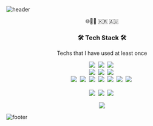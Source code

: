![header](https://capsule-render.vercel.app/api?type=waving&color=auto&height=150&section=header&text=ByungYeonKho&fontSize=70&animation=twinkling)

<p align="center">🌐🧑‍💻 🇰🇷 🇦🇺</p>

<h3 align="center">🛠 Tech Stack 🛠</h3>

<p align="center"> Techs that I have used at least once </p>

<p align="center">
  <img src="https://img.shields.io/badge/Python-3766AB?style=flat-square&logo=Python&logoColor=white"/></a>&nbsp 
  <img src="https://img.shields.io/badge/C-A8B9CC?style=flat-square&logo=C&logoColor=white"/></a>&nbsp
  <img src="https://img.shields.io/badge/Java-007396?style=flat-square&logo=java&logoColor=white"/></a>&nbsp 
  <br>
  <img src="https://img.shields.io/badge/HTML5-E34f26?style=flat-square&logo=Html5&logoColor=white"/></a>&nbsp 
  <img src="https://img.shields.io/badge/Javascript-ffb13b?style=flat-square&logo=javascript&logoColor=white"/></a>&nbsp 
  <img src="https://img.shields.io/badge/CSS-1572B6?style=flat-square&logo=css3&logoColor=white"/></a>&nbsp 
  <br>
  <img src="https://img.shields.io/badge/Django-092E20?style=flat-square&logo=Django&logoColor=white"/></a>&nbsp 
  <img src="https://img.shields.io/badge/MySQL-E6B91E?style=flat-square&logo=MySql&logoColor=white"/></a>&nbsp 
  <img src="https://img.shields.io/badge/Linux-FCC624?style=flat-square&logo=Linux&logoColor=white"/></a>&nbsp 
  <img src="https://img.shields.io/badge/Cisco-1BA0D7?style=flat-square&logo=Cisco&logoColor=white"/></a>&nbsp
  <img src="https://img.shields.io/badge/VMware-607078?style=flat-square&logo=VMware&logoColor=white"/></a>&nbsp
  <img src="https://img.shields.io/badge/OpenAI-412991?style=flat-square&logo=OpenAI&logoColor=white"/></a>&nbsp
  <img src="https://img.shields.io/badge/Docker-2496ED?style=flat-square&logo=Docker&logoColor=white"/></a>&nbsp
  <br>
  <br>
  <img src="https://img.shields.io/badge/Git-F05032?style=flat-square&logo=Git&logoColor=white"/></a>&nbsp
  <img src="https://img.shields.io/badge/Slack-4A154B?style=flat-square&logo=Slack&logoColor=white"/></a>&nbsp
  <img src="https://img.shields.io/badge/Notion-000000?style=flat-square&logo=Notion&logoColor=white"/></a>&nbsp
  
</p>

<p align="center">
  <a href="https://hits.seeyoufarm.com"><img src="https://hits.seeyoufarm.com/api/count/incr/badge.svg?url=https%3A%2F%2Fgithub.com%2Fmastgm0817%2Fhit-counter&count_bg=%2379C83D&title_bg=%23555555&icon=&icon_color=%23E7E7E7&title=hits&edge_flat=false"/></a>
</p>

![footer](https://capsule-render.vercel.app/api?type=waving&color=auto&height=150&section=footer&fontSize=70&animation=twinkling)
<!--
**mastgm0817/mastgm0817** is a ✨ _special_ ✨ repository because its `README.md` (this file) appears on your GitHub profile.

Here are some ideas to get you started:

- 🔭 I’m currently working on ...
- 🌱 I’m currently learning ...
- 👯 I’m looking to collaborate on ...
- 🤔 I’m looking for help with ...
- 💬 Ask me about ...
- 📫 How to reach me: ...
- 😄 Pronouns: ...
- ⚡ Fun fact: ...
-->
